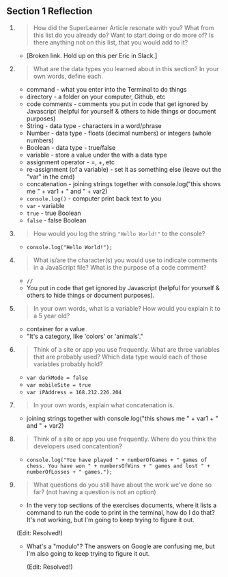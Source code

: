 ## Section 1 Reflection

1. > How did the SuperLearner Article resonate with you? What from this list do you already do? Want to start doing or do more of? Is there anything not on this list, that you would add to it?

     * [Broken link. Hold up on this per Eric in Slack.]

2. > What are the data types you learned about in this section? In your own words, define each.

     * command - what you enter into the Terminal to do things
     * directory - a folder on your computer, Github, etc
     * code comments - comments you put in code that get ignored by Javascript (helpful for yourself & others to hide things or document purposes)
     * String - data type - characters in a word/phrase
     * Number - data type - floats (decimal numbers) or integers (whole numbers)
     * Boolean - data type - true/false
     * variable - store a value under the with a data type
     * assignment operator - =, +, etc
     * re-assignment (of a variable) - set it as something else (leave out the "var" in the cmd)
     * concatenation - joining strings together with console.log("this shows me " + var1 + " and " + var2)
     *  `console.log()` - computer print back text to you
     *  `var` - variable
     *  `true` - true Boolean
     *  `false` - false Boolean

3. > How would you log the string `"Hello World!"` to the console?

     * ``console.log("Hello World!");``

4. > What is/are the character(s) you would use to indicate comments in a JavaScript file? What is the purpose of a code comment?

     * ``//``
     * You put in code that get ignored by Javascript (helpful for yourself & others to hide things or document purposes).

5. > In your own words, what is a variable? How would you explain it to a 5 year old?

     * container for a value
     * "It's a category, like 'colors' or 'animals'."

6. > Think of a site or app you use frequently. What are three variables that are probably used? Which data type would each of those variables probably hold?

     * ``var darkMode = false``
     * ``var mobileSite = true``
     * ``var iPAddress = 168.212.226.204``

7. > In your own words, explain what concatenation is.

     * joining strings together with console.log("this shows me " + var1 + " and " + var2)

8. > Think of a site or app you use frequently. Where do you think the developers used concatention?

     * ``console.log("You have played " + numberOfGames + " games of chess. You have won " + numbersOfWins + " games and lost " + numberOfLosses + " games.");``

9. > What questions do you still have about the work we've done so far? (not having a question is not an option)

     * In the very top sections of the exercises documents, where it lists a command to run the code to print in the terminal, how do I do that? It's not working, but I'm going to keep trying to figure it out.

      (Edit: Resolved!)

     * What's a "modulo"? The answers on Google are confusing me, but I'm also going to keep trying to figure it out.

       (Edit: Resolved!)
